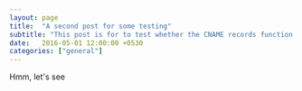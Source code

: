 ```yaml
---
layout: page
title:  "A second post for some testing"
subtitle: "This post is for to test whether the CNAME records function properly"
date:   2016-05-01 12:00:00 +0530
categories: ["general"]
---
```


Hmm, let's see
